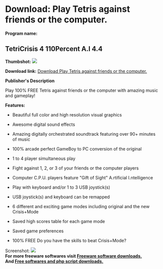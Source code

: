 # Download: Play Tetris against friends or the computer.

**Program name:**

## TetriCrisis 4 110Percent A.I 4.4

  
**Thumbshot:** ![](http://www.freewarefiles.com/screenshot/tetricrisis4_md.jpg)   
  
**Download link:** [Download Play Tetris against friends or the computer.](http://freesoftwares.boysofts.com/TetriCrisis-4-110Percent_program_73299.html)  
  


**Publisher's Description**  
  


Play 100% FREE Tetris against friends or the computer with amazing music and gameplay! 

**Features:**

  * Beautiful full color and high resolution visual graphics  

  * Awesome digital sound effects  

  * Amazing digitally orchestrated soundtrack featuring over 90+ minutes of music  

  * 100% arcade perfect GameBoy to PC conversion of the original  

  * 1 to 4 player simultaneous play  

  * Fight against 1, 2, or 3 of your friends or the computer players  

  * Computer C.P.U. players feature "Gift of Sight" A.rtificial I.ntelligence  

  * Play with keyboard and/or 1 to 3 USB joystick(s)  

  * USB joystick(s) and keyboard can be remapped  

  * 6 different and exciting game modes including original and the new Crisis+Mode  

  * Saved high scores table for each game mode  

  * Saved game preferences  

  * 100% FREE 
Do you have the skills to beat Crisis+Mode? 

  
  
Screenshot: ![](http://www.freewarefiles.com/screenshot/tetricrisis4.jpg)   
**For more freeware softwares visit [Freeware software downloads.](http://freesoftwares.boysofts.com/)**   
**And [Free softwares and php script downloads.](http://www.boysofts.com/)**
